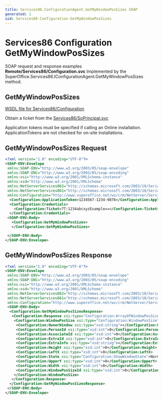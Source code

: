 ```yaml
---
title: Services86.ConfigurationAgent.GetMyWindowPosSizes SOAP
generated: 1
uid: Services86-Configuration-GetMyWindowPosSizes
---
```


# Services86 Configuration GetMyWindowPosSizes

SOAP request and response examples **Remote/Services86/Configuration.svc**
Implemented by the <see cref="M:SuperOffice.Services86.IConfigurationAgent.GetMyWindowPosSizes">SuperOffice.Services86.IConfigurationAgent.GetMyWindowPosSizes</see> method.

## GetMyWindowPosSizes

[WSDL file for Services86/Configuration](../Services86-Configuration.md)

Obtain a ticket from the [Services86/SoPrincipal.svc](../SoPrincipal/index.md)

Application tokens must be specified if calling an Online installation. ApplicationTokens are not checked for on-site installations.

## GetMyWindowPosSizes Request

```xml
<?xml version="1.0" encoding="UTF-8"?>
<SOAP-ENV:Envelope
 xmlns:SOAP-ENV="http://www.w3.org/2003/05/soap-envelope"
 xmlns:SOAP-ENC="http://www.w3.org/2003/05/soap-encoding"
 xmlns:xsi="http://www.w3.org/2001/XMLSchema-instance"
 xmlns:xsd="http://www.w3.org/2001/XMLSchema"
 xmlns:NetServerServices862="http://schemas.microsoft.com/2003/10/Serialization/Arrays"
 xmlns:NetServerServices861="http://schemas.microsoft.com/2003/10/Serialization/"
 xmlns:Configuration="http://www.superoffice.net/ws/crm/NetServer/Services86">
  <Configuration:ApplicationToken>1234567-1234-9876</Configuration:ApplicationToken>
  <Configuration:Credentials>
    <Configuration:Ticket>7T:1234abcxyzExample==</Configuration:Ticket>
  </Configuration:Credentials>
 <SOAP-ENV:Body>
   <Configuration:GetMyWindowPosSizes>
   </Configuration:GetMyWindowPosSizes>

 </SOAP-ENV:Body>
</SOAP-ENV:Envelope>

```

## GetMyWindowPosSizes Response

```xml
<?xml version="1.0" encoding="UTF-8"?>
<SOAP-ENV:Envelope
 xmlns:SOAP-ENV="http://www.w3.org/2003/05/soap-envelope"
 xmlns:SOAP-ENC="http://www.w3.org/2003/05/soap-encoding"
 xmlns:xsi="http://www.w3.org/2001/XMLSchema-instance"
 xmlns:xsd="http://www.w3.org/2001/XMLSchema"
 xmlns:NetServerServices862="http://schemas.microsoft.com/2003/10/Serialization/Arrays"
 xmlns:NetServerServices861="http://schemas.microsoft.com/2003/10/Serialization/"
 xmlns:Configuration="http://www.superoffice.net/ws/crm/NetServer/Services86">
 <SOAP-ENV:Body>
  <Configuration:GetMyWindowPosSizesResponse>
   <Configuration:Response xsi:type="Configuration:ArrayOfWindowPosSize">
    <Configuration:WindowPosSize xsi:type="Configuration:WindowPosSize">
     <Configuration:OwnerWindow xsi:type="xsd:string"></Configuration:OwnerWindow>
     <Configuration:PersonId xsi:type="xsd:int">0</Configuration:PersonId>
     <Configuration:AssociateId xsi:type="xsd:int">0</Configuration:AssociateId>
     <Configuration:ExtraId xsi:type="xsd:int">0</Configuration:ExtraId>
     <Configuration:ExtraInfo xsi:type="xsd:string"></Configuration:ExtraInfo>
     <Configuration:Height xsi:type="xsd:int">0</Configuration:Height>
     <Configuration:LeftX xsi:type="xsd:int">0</Configuration:LeftX>
     <Configuration:State xsi:type="Configuration:ShowWindowState">Normal</Configuration:State>
     <Configuration:UpperY xsi:type="xsd:int">0</Configuration:UpperY>
     <Configuration:Width xsi:type="xsd:int">0</Configuration:Width>
     <Configuration:WindowPosSizeId xsi:type="xsd:int">0</Configuration:WindowPosSizeId>
    </Configuration:WindowPosSize>
   </Configuration:Response>
  </Configuration:GetMyWindowPosSizesResponse>
 </SOAP-ENV:Body>
</SOAP-ENV:Envelope>

```
